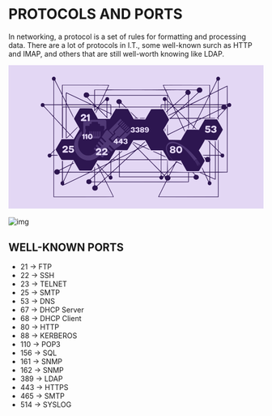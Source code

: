 # PROTOCOLS AND PORTS

In networking, a protocol is a set of rules for formatting and processing data.
There are a lot of protocols in I.T., some well-known surch as HTTP and IMAP, and others that are still well-worth knowing like LDAP.

![test](../img/common-network-ports.png)

![img](https://linuxiac.b-cdn.net/wp-content/uploads/2022/03/common-network-ports.png)


## WELL-KNOWN PORTS

- 21 &rarr; FTP
- 22 &rarr; SSH
- 23 &rarr; TELNET
- 25 &rarr; SMTP
- 53 &rarr; DNS
- 67 &rarr; DHCP Server
- 68 &rarr; DHCP Client
- 80 &rarr; HTTP
- 88 &rarr; KERBEROS
- 110 &rarr; POP3
- 156 &rarr; SQL
- 161 &rarr; SNMP
- 162 &rarr; SNMP
- 389 &rarr; LDAP
- 443 &rarr; HTTPS
- 465 &rarr; SMTP
- 514 &rarr; SYSLOG